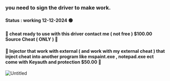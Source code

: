 ### you need to sign the driver to make work.
#### Status : working 12-12-2024 🟢
#### 🌠 cheat ready to use with this driver contact me ( not free ) $100.00 Source Cheat ( ONLY ) 🌠
#### 🌟 Injector that work with external ( and work with my external cheat ) that inject cheat into another program like mspaint.exe , notepad.exe ect come with Keyauth and protection $50.00 🌟
![Untitled](https://github.com/user-attachments/assets/ade0e59f-0de3-4dcb-82d7-66d01379fa5d)
